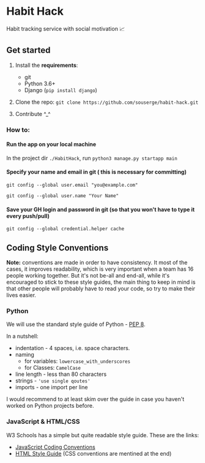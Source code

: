# Habit Hack
Habit tracking service with social motivation 📈

## Get started
  1. Install the **requirements**:
      * git
      * Python 3.6+
      * Django (`pip install django`)
  
  2. Clone the repo: `git clone https://github.com/souserge/habit-hack.git`
  3. Contribute ^_^

### How to:
#### Run the app on your local machine
In the project dir `./HabitHack`, run `python3 manage.py startapp main`

#### Specify your name and email in git ( this is necessary for committing)
`git config --global user.email "you@example.com"`

`git config --global user.name "Your Name"`

#### Save your GH login and password in git (so that you won't have to type it every push/pull)
`git config --global credential.helper cache`


## Coding Style Conventions
**Note:** conventions are made in order to have consistency. It most of the cases, it improves readability, which is very important when a team has 16 people working together. But it's not be-all and end-all, while it's encouraged to stick to these style guides, the main thing to keep in mind is that other people will probably have to read your code, so try to make their lives easier.

### Python
We will use the standard style guide of Python - [PEP 8](https://www.python.org/dev/peps/pep-0008/).

In a nutshell:
  * indentation - 4 spaces, i.e. space characters.
  * naming
    * for variables: `lowercase_with_underscores`
    * for Classes: `CamelCase`
  * line length - less than 80 characters
  * strings - `'use single qoutes'`
  * imports - one import per line

I would recommend to at least skim over the guide in case you haven't worked on Python projects before.

### JavaScript & HTML/CSS
W3 Schools has a simple but quite readable style guide. These are the links:
  * [JavaScript Coding Conventions](https://www.w3schools.com/js/js_conventions.asp)
  * [HTML Style Guide](https://www.w3schools.com/html/html5_syntax.asp) (CSS conventions are mentined at the end)
  
  
